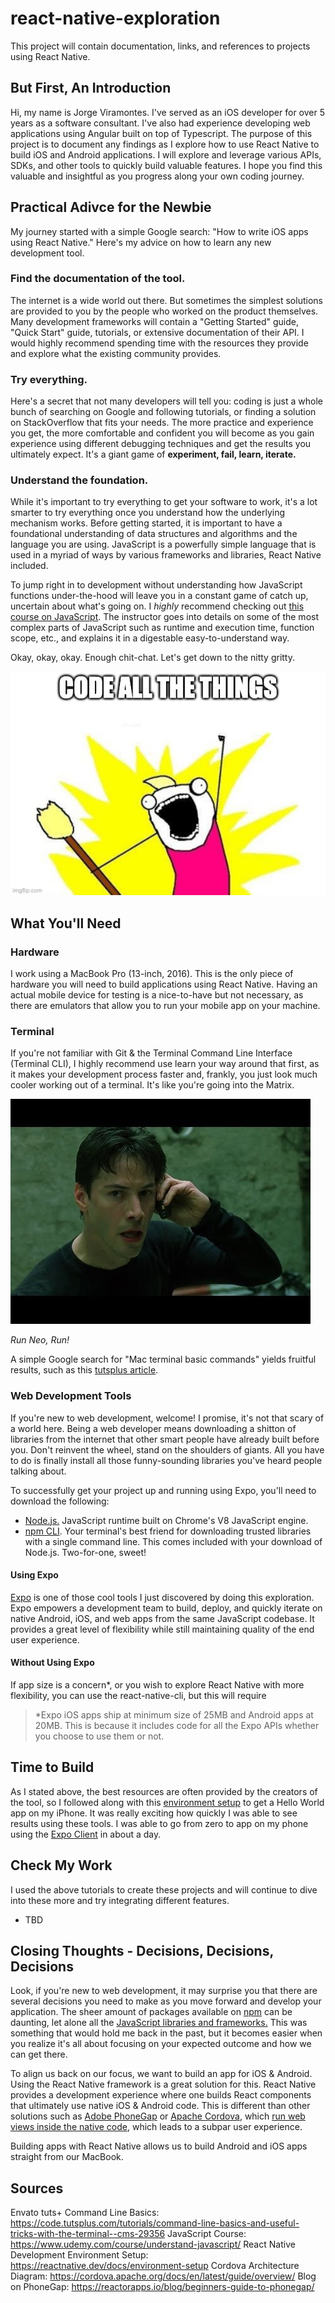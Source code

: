 # react-native-exploration
This project will contain documentation, links, and references to projects using React Native.

## But First, An Introduction
Hi, my name is Jorge Viramontes. I've served as an iOS developer for over 5 years as a software consultant. I've also had experience developing web applications using Angular built on top of Typescript. The purpose of this project is to document any findings as I explore how to use React Native to build iOS and Android applications. I will explore and leverage various APIs, SDKs, and other tools to quickly build valuable features. I hope you find this valuable and insightful as you progress along your own coding journey.

## Practical Adivce for the Newbie

My journey started with a simple Google search: "How to write iOS apps using React Native." Here's my advice on how to learn any new development tool.

### **Find the documentation of the tool.** 
The internet is a wide world out there. But sometimes the simplest solutions are provided to you by the people who worked on the product themselves. Many development frameworks will contain a "Getting Started" guide, "Quick Start" guide, tutorials, or extensive documentation of their API. I would highly recommend spending time with the resources they provide and explore what the existing community provides. 

### **Try everything.** 
Here's a secret that not many developers will tell you: coding is just a whole bunch of searching on Google and following tutorials, or finding a solution on StackOverflow that fits your needs. The more practice and experience you get, the more comfortable and confident you will become as you gain experience using different debugging techniques and get the results you ultimately expect. It's a giant game of **experiment, fail, learn, iterate.** 

### **Understand the foundation.** 
While it's important to try everything to get your software to work, it's a lot smarter to try everything once you understand how the underlying mechanism works. Before getting started, it is important to have a foundational understanding of data structures and algorithms and the language you are using. JavaScript is a powerfully simple language that is used in a myriad of ways by various frameworks and libraries, React Native included. 

To jump right in to development without understanding how JavaScript functions under-the-hood will leave you in a constant game of catch up, uncertain about what's going on. I _highly_ recommend checking out [this course on JavaScript](https://www.udemy.com/course/understand-javascript/). The instructor goes into details on some of the most complex parts of JavaScript such as runtime and execution time, function scope, etc., and explains it in a digestable easy-to-understand way.

Okay, okay, okay. Enough chit-chat. Let's get down to the nitty gritty.

![Code all the things](/assets/code-all-the-things.jpg)

## What You'll Need

### **Hardware** 
I work using a MacBook Pro (13-inch, 2016). This is the only piece of hardware you will need to build applications using React Native. Having an actual mobile device for testing is a nice-to-have but not necessary, as there are emulators that allow you to run your mobile app on your machine. 

### **Terminal** 
If you're not familiar with Git & the Terminal Command Line Interface (Terminal CLI), I highly recommend use learn your way around that first, as it makes your development process faster and, frankly, you just look much cooler working out of a terminal. It's like you're going into the Matrix. 

![Run, Neo, Run!](/assets/run-neo-run.jpg)

_Run Neo, Run!_

A simple Google search for "Mac terminal basic commands" yields fruitful results, such as this [tutsplus article](https://code.tutsplus.com/tutorials/command-line-basics-and-useful-tricks-with-the-terminal--cms-29356).

### **Web Development Tools**
If you're new to web development, welcome! I promise, it's not that scary of a world here. Being a web developer means downloading a shitton of libraries from the internet that other smart people have already built before you. Don't reinvent the wheel, stand on the shoulders of giants. All you have to do is finally install all those funny-sounding libraries you've heard people talking about.

To successfully get your project up and running using Expo, you'll need to download the following:
 * [Node.js.](https://nodejs.org/en/) JavaScript runtime built on Chrome's V8 JavaScript engine. 
 * [npm CLI](https://www.npmjs.com/get-npm). Your terminal's best friend for downloading trusted libraries with a single command line. This comes included with your download of Node.js. Two-for-one, sweet!

#### Using Expo
[Expo](https://expo.io/) is one of those cool tools I just discovered by doing this exploration. Expo empowers a development team to build, deploy, and quickly iterate on native Android, iOS, and web apps from the same JavaScript codebase. It provides a great level of flexibility while still maintaining quality of the end user experience. 

#### Without Using Expo
If app size is a concern*, or you wish to explore React Native with more flexibility, you can use the react-native-cli, but this will require 

> *Expo iOS apps ship at minimum size of 25MB and Android apps at 20MB. This is because it includes code for all the Expo APIs whether you choose to use them or not. 

## Time to Build
As I stated above, the best resources are often provided by the creators of the tool, so I followed along with this [environment setup](https://reactnative.dev/docs/environment-setup) to get a Hello World app on my iPhone. It was really exciting how quickly I was able to see results using these tools. I was able to go from zero to app on my phone using the [Expo Client](https://expo.io/tools#client) in about a day. 

## Check My Work
I used the above tutorials to create these projects and will continue to dive into these more and try integrating different features.

- TBD

## **Closing Thoughts - Decisions, Decisions, Decisions**
Look, if you're new to web development, it may surprise you that there are several decisions you need to make as you move forward and develop your application. The sheer amount of packages available on [npm](https://www.npmjs.com/) can be daunting, let alone all the [JavaScript libraries and frameworks.](https://en.wikipedia.org/wiki/List_of_JavaScript_libraries)
This was something that would hold me back in the past, but it becomes easier when you realize it's all about focusing on your expected outcome and how we can get there.

To align us back on our focus, we want to build an app for iOS & Android. Using the React Native framework is a great solution for this. React Native provides a development experience where one builds React components that ultimately use native iOS & Android code. This is different than other solutions such as [Adobe PhoneGap](https://phonegap.com/) or [Apache Cordova](https://cordova.apache.org/), which [run web views inside the native code](https://cordova.apache.org/docs/en/latest/guide/overview/), which leads to a subpar user experience. 

Building apps with React Native allows us to build Android and iOS apps straight from our MacBook. 

## Sources

Envato tuts+ Command Line Basics: https://code.tutsplus.com/tutorials/command-line-basics-and-useful-tricks-with-the-terminal--cms-29356
JavaScript Course: https://www.udemy.com/course/understand-javascript/
React Native Development Environment Setup: https://reactnative.dev/docs/environment-setup
Cordova Architecture Diagram: https://cordova.apache.org/docs/en/latest/guide/overview/
Blog on PhoneGap: https://reactorapps.io/blog/beginners-guide-to-phonegap/
